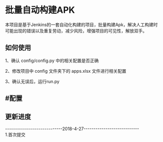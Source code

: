 ﻿# 批量自动构建APK
本项目是基于Jenkins的一套自动化构建的项目，批量构建Apk，解决人工构建时可能出现的错误以及重复劳动，减少风险，增强项目的可见性，解放双手。

## 如何使用

1、确认 config/config.py 中的相关配置是否正确

2、修改项目中 config 文件夹下的 apps.xlsx 文件进行相关配置

3、确认无误后，运行run.py

#配置
--


## 更新进度
-----------------------------2018-4-27----------------------------
<br/>
1.首次提交
<br/>
